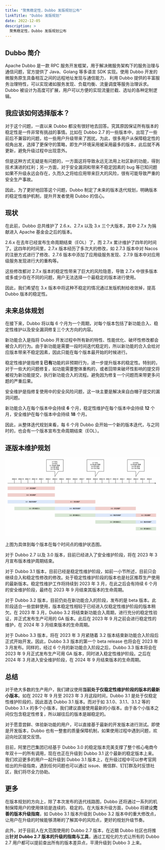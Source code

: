 ```yaml
---
title: "聚焦稳定性，Dubbo 发版规划公布"
linkTitle: "Dubbo 发版规划"
date: 2022-12-05
description: >
  聚焦稳定性，Dubbo 发版规划公布
---
```


## Dubbo 简介
Apache Dubbo 是一款 RPC 服务开发框架，用于解决微服务架构下的服务治理与通信问题，官方提供了 Java、Golang 等多语言 SDK 实现。使用 Dubbo 开发的微服务原生具备相互之间的远程地址发现与通信能力， 利用 Dubbo 提供的丰富服务治理特性，可以实现诸如服务发现、负载均衡、流量调度等服务治理诉求。Dubbo 被设计为高度可扩展，用户可以方便的实现流量拦截、选址的各种定制逻辑。

## 我应该如何选择版本？
对于这个问题，一直以来 Dubbo 都没有很好地去回答。究其原因保证所有版本的稳定性是一件非常有挑战的事情。比如在 Dubbo 2.7 的一些版本中，出现了一些前后不兼容的问题，给一些用户升级带来了困扰。为此，很多用户从保障稳定性的视角出发，选择了更保守的策略，即生产环境采用被采用最多的版本，此后就不再更新，避免升级过程中出现意外。

但是这种方式无疑是有问题的，一方面这将导致永远无法用上社区新的功能，得到技术演进的红利；另一方面，对于安全漏洞和带来不稳定因素的 bug 等已知问题如果不升级永远会存在，久而久之将给应用带来巨大的风险，很有可能导致严重的安全生产事故。

因此，为了更好地回答这个问题，Dubbo 制定了未来的版本迭代规划，明确版本的稳定性维护机制，提升开发者使用 Dubbo 的信心。

## 现状
在此前，Dubbo 总共维护了 2.6.x、2.7.x 以及 3.x 三个大版本，其中 2.7.x 为捐献进入 Apache 基金会之后的版本。

2.6.x 在去年已经宣布生命周期结束（EOL）了，而 2.7.x 累计维护了四年的时间了。这四年的时间里，2.7.x 版本经历了多次大的修改，如 2.7.3 版本中对 Nacos 的注册方式进行了修改、2.7.6 版本中添加了应用级服务发现、2.7.9 版本中对应用级服务发现进行大的重构等。

这些修改都对 2.7.x 版本的稳定性带来了巨大的风险隐患，导致 2.7.x 中很多版本或多或少存在不同的问题，用户无法选择一个最稳定的版本进行使用。

因此，我们希望在 3.x 版本中将这种不稳定的情况通过发版机制给收敛掉，提高 Dubbo 版本的稳定性。

## 未来总体规划
在接下来，Dubbo 将以每 6 个月为一个周期，对每个版本包括了新功能合入、稳定性维护以及安全漏洞修复三个大方向的内容。

新功能合入是指将 Dubbo 开发过程中所有新的特性、性能优化、破坏性修改都会被合入的行为。由于新功能是需要一段时间迭代稳定的，所以新功能的合入会给对应版本带来不稳定因素，因此只能在每个版本最开始的时候进行。

稳定性维护是指修复**已有**功能的非预期行为，进一步提升版本的稳定性。特别的，对于一些大的问题修复，如功能需要整体重构的，或者回带来破坏性影响的提交将被视为新功能提交，执行新功能合入的流程。避免因为修复一个问题而来带更多问题的严重后果。

安全维护是指修复使用中的安全风险问题，这一块主要是解决来自白帽子提交的漏洞问题。

新功能合入在每个版本中会持续 **6** 个月，稳定性维护在每个版本中会持续 **12** 个月，安全维护在每个版本中会持续 **18** 个月。

因此，从整体迭代规划来看，每 6 个月 Dubbo 会开始一个新的版本迭代，与之同时的，也会有一个版本宣布生命周期结束（EOL）。

## 逐版本维护规划

![image.png](/imgs/blog/release/release-roadmap.png)

上图为具体到每个版本在每个时间点的维护状态图。

对于 Dubbo 2.7 以及 3.0 版本，目前已经进入了安全维护阶段，将在 2023 年 3 月宣布版本维护周期结束。

对于 Dubbo 3.1 版本，目前已经是稳定性维护阶段，如前一小节所述，目前只会继续合入和稳定性修改的修改。处于稳定性维护阶段的版本也是社区推荐生产使用的最新版本。稳定性维护工作将持续到 2023 年 3 月，在此之后会有持续 6 个月的安全维护阶段，最终在 2023 年 9 月结束其版本的生命周期。

对于 Dubbo 3.2 版本，目前仍处在新功能合入的阶段，发布的是 beta 版本。此阶段适合一些尝鲜使用，版本稳定性相较于已经进入仅稳定性维护阶段的版本稍欠。在 2023 年 3 月，Dubbo 3.2 将结束新功能合入周期，进行充分的稳定性验证，并正式发布生产可用的 GA 版本。此后在 2023 年 9 月之前会进行稳定性的维护，在 2024 年 3 月结束版本的生命周期。

对于 Dubbo 3.3 版本，将在 2023 年 3 月紧随着 3.2 版本结束新功能合入阶段后正式开始开发。因此，Dubbo 3.3 版本的第一个 beta release 也将会在 2023 年 3 月发布。同样的，经过 6 个月的新功能合入阶段之后，Dubbo 3.3 版本将会在 2023 年 9 月正式发布生产可用 GA 版本，同时进入稳定性维护阶段。之后在 2024 年 3 月进入安全维护阶段，在 2024 年 9 月结束版本的生命周期。

## 总结

对于绝大多数的生产用户，我们建议使用**当前处于仅稳定性维护阶段的版本的最新小版本**。如在 2022 年 9 月至 2023 年 3 月这段时间，Dubbo 3.1 是处于仅稳定性维护阶段的，因此首选 Dubbo 3.1 版本。而对于如 3.1.0、3.1.1、3.1.2 等的 Dubbo 3.1.x 的多个小版本，我们建议直接使用最新的小版本。由于各个小版本之间仅包含稳定性修复，所以越往后的版本是越稳定的。

对于愿意尝鲜、体验新功能的用户，可以直接基于最新的开发版本进行测试。即使是开发版本，Dubbo 也有一整套的质量保障机制，如果使用过程中遇到问题，欢迎向社区提交反馈。

目前，阿里巴巴集团已经基于 Dubbo 3.0 的稳定版本完美支撑了整个核心电商今年双十一的所有调用，现在也正在升级到 Dubbo 3.1 这个最新的稳定版本上来。我们欢迎更多的用户一起升级到 Dubbo 3.1 版本上，在升级过程中可以参考官网给出的升级指南，遇到任何问题也可以通过 issue、微信群、钉钉群及时反馈社区，我们将尽全力协助。

## 更多

在版本规划的方向上，除了本次发布的迭代线路图，Dubbo 还将通过一系列的机制保障用户的使用体验是连续的、稳定的。在大版本升级方面，Dubbo 将建设**完善的版本升级指南**，如 Dubbo 3.1 版本升级到 Dubbo 3.2 版本中的重大修改点，让用户在升级的时候能够清晰的了解其中的风险点，更好的规划升级节奏。

此外，对于目前人在大范围使用的 Dubbo 2.7 版本，在近期 Dubbo 社区也将推出**针对 Dubbo 2.7 版本的升级的指南与工具**，通过工程化的方式让所有的 Dubbo 2.7 用户都可以提前查出所有的版本差异点，平滑升级到 Dubbo 3 上来。
